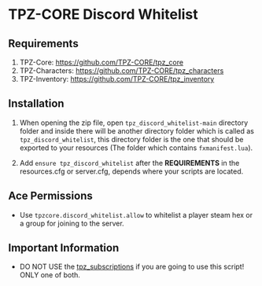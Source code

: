 # TPZ-CORE Discord Whitelist

## Requirements

1. TPZ-Core: https://github.com/TPZ-CORE/tpz_core
2. TPZ-Characters: https://github.com/TPZ-CORE/tpz_characters
3. TPZ-Inventory: https://github.com/TPZ-CORE/tpz_inventory

## Installation

1. When opening the zip file, open `tpz_discord_whitelist-main` directory folder and inside there will be another directory folder which is called as `tpz_discord_whitelist`, this directory folder is the one that should be exported to your resources (The folder which contains `fxmanifest.lua`).

2. Add `ensure tpz_discord_whitelist` after the **REQUIREMENTS** in the resources.cfg or server.cfg, depends where your scripts are located.

## Ace Permissions

- Use `tpzcore.discord_whitelist.allow` to whitelist a player steam hex or a group for joining to the server.

## Important Information

- DO NOT USE the [tpz_subscriptions](https://github.com/TPZ-CORE/tpz_subscriptions) if you are going to use this script! ONLY one of both.